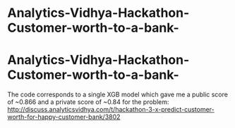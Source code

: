 # Analytics-Vidhya-Hackathon-Customer-worth-to-a-bank-
# Analytics-Vidhya-Hackathon-Customer-worth-to-a-bank-
 The code corresponds to a single XGB model which gave me a public score of ~0.866 and a private score of ~0.84
 for the problem:
 http://discuss.analyticsvidhya.com/t/hackathon-3-x-predict-customer-worth-for-happy-customer-bank/3802
 
